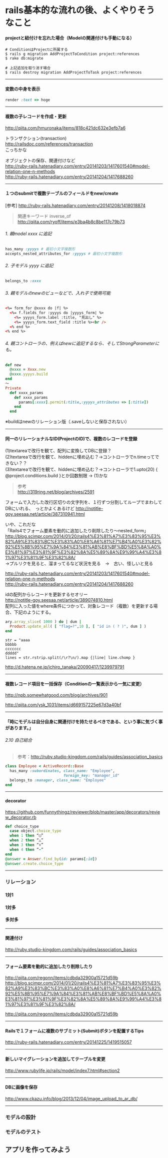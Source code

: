
# rails基本的な流れの後、よくやりそうなこと

#### projectと紐付けを忘れた場合（Modelの関連付けも手動になる）
```
# ConditionはProjectに所属する
$ rails g migration AddProjectToCondition project:references
$ rake db:migrate
```

```
# 上記追加を取り消す場合
$ rails destroy migration AddProjectToTask project:references
```


- - -

#### 変数の中身を表示
```Ruby
render :text => hoge
```


- - -

#### 複数の子レコードを作成・更新
http://qiita.com/hmuronaka/items/818c421dc632e3efb7a6

トランザクション(transaction)  
http://railsdoc.com/references/transaction  
こっちかな  


オブジェクトの保存、関連付けなど  
http://ruby-rails.hatenadiary.com/entry/20141203/1417601540#model-relation-one-n-methods  
http://ruby-rails.hatenadiary.com/entry/20141204/1417688260  




- - -

<a id="anc_1submit_for_many_tables"></a>
#### １つのsubmitで複数テーブルのフィールドをnew/create
[参考] http://ruby-rails.hatenadiary.com/entry/20141208/1418018874  
> 関連キーワード inverse_of  
http://qiita.com/ryoff/items/e3ba4b8c8be117c79b73  

###### 1. 親model xxxx に追記
```Ruby
has_many :yyyys # 最初小文字複数形
accepts_nested_attributes_for :yyyys # 最初小文字複数形
```

###### 2. 子モデル yyyy に追記
```Ruby
belongs_to :xxxx
```

###### 3. 親モデルのnewのビューなどで、入れ子で使用可能
```Html
<%= form_for @xxxx do |f| %>
  <%= f.fields_for :yyyys do |yyyys_form| %>
    <%= yyyys_form.label :title, "見出し" %>
    <%= yyyys_form.text_field :title %><br />
  <% end %>
<% end %>
```

###### 4. 親コントローラの、例えばnewに追記するなら、そしてStrongParameterにも。
```Ruby
def new
  @xxxx = Xxxx.new
  @xxxx.yyyys.build
end
〜
Private
  def xxxx_params
    def xxxx_params
      params[:xxxx].permit(:title,:yyyys_attributes => [:title])
    end
  end
```
※buildはnewのリレーション版（.saveしないと保存されない）


- - -

#### 同一のリレーショナルなID(ProjectのID)で、複数のレコードを登録  
(1)textareaで改行を観て、配列に変換してDBに登録？  
(2)textareaで改行を観て、hiddenに埋め込む？→コントローラでn.timeってできない？？  
(3)textareaで改行を観て、hiddenに埋め込む？→コントローラで1.upto(20) { @project.conditions.build }とか回数制限
→ (1)かな
> 参考  
http://319ring.net/blog/archives/2591  

フォームで入力した改行区切りの文字列を、１行ずつ分割してループでまわしてDBにいれる、　っとかよくあるけど
http://notitle-goy.seesaa.net/article/387310941.html  

いや、これだな  
「Rails4でフォーム要素を動的に追加したり削除したり〜nested_form」  
http://blog.scimpr.com/2014/01/20/rails4%E3%81%A7%E3%83%95%E3%82%A9%E3%83%BC%E3%83%A0%E8%A6%81%E7%B4%A0%E3%82%92%E5%8B%95%E7%9A%84%E3%81%AB%E8%BF%BD%E5%8A%A0%E3%81%97%E3%81%9F%E3%82%8A%E5%89%8A%E9%99%A4%E3%81%97%E3%81%9F%E3%82%8A/  
→プルリクを見ると、溜まってるなど状況を見る　→　古い、怪しいと見る  
  
  
http://ruby-rails.hatenadiary.com/entry/20141203/1417601540#model-relation-one-n-methods  
http://ruby-rails.hatenadiary.com/entry/20141204/1417688260  
  
idの配列からレコードを更新するセオリー  
http://notitle-goy.seesaa.net/article/389074810.html  
配列に入った値をwhere条件につかって、対象レコード（複数）を更新する場合、下記のようにする。  
```Ruby
ary.array_slice( 1000 ) do | dum |
  Product.update_all( [ "flag=?",10 ], [ "id in ( ? )", dum ] )
end
```

```
str = "aaaa
bbbbb
ccccccc
ddddd"
lines = str.rstrip.split(/\r?\n/).map {|line| line.chomp }
```
http://d.hatena.ne.jp/ichiro_tanaka/20090417/1239979791  



- - - 
#### 複数レコード項目を一括保存（Conditionの一覧表示から一気に変更）  
http://npb.somewhatgood.com/blog/archives/901  

http://qiita.com/ysk_1031/items/d669157225e67d3a40bf


- - -
#### 「時にモデルは自分自身に関連付けを持たせるべきである、という事に気づく事があります。」
###### 2.10 自己結合
> 参考：http://ruby.studio-kingdom.com/rails/guides/association_basics  
```Ruby
class Employee < ActiveRecord::Base
  has_many :subordinates, class_name: "Employee",
                          foreign_key: "manager_id"
  belongs_to :manager, class_name: "Employee"
end
```


- - -
#### decorator  
https://github.com/funnythingz/reviewer/blob/master/app/decorators/review_decorator.rb  
```Ruby
def choice_type
  case object.choice_type
  when 1 then “◯”
  when 2 then “△”
  when 3 then “☓”
  when 4 then “-”
end
@answer = Answer.find_by(id: params[:id])
@answer.create.choice_type
```



- - -

### リレーション
#### 1対1
#### 1対多
#### 多対多




- - -

#### 関連付け
http://ruby.studio-kingdom.com/rails/guides/association_basics  




- - -

#### フォーム要素を動的に追加したり削除したり
http://qiita.com/regonn/items/cdbda32900a15721d59b  
http://blog.scimpr.com/2014/01/20/rails4%E3%81%A7%E3%83%95%E3%82%A9%E3%83%BC%E3%83%A0%E8%A6%81%E7%B4%A0%E3%82%92%E5%8B%95%E7%9A%84%E3%81%AB%E8%BF%BD%E5%8A%A0%E3%81%97%E3%81%9F%E3%82%8A%E5%89%8A%E9%99%A4%E3%81%97%E3%81%9F%E3%82%8A/  

http://qiita.com/regonn/items/cdbda32900a15721d59b



- - -

#### Railsで１フォームに複数のサブミット(Submit)ボタンを配置するTips
http://ruby-rails.hatenadiary.com/entry/20141225/1419515057  




- - -

#### 新しいマイグレーションを追加してテーブルを変更
http://www.rubylife.jp/rails/model/index7.html#section2




- - -

#### DBに画像を保存
http://www.ckazu.info/blog/2013/12/04/image_upload_to_ar_db/  



- - -

### モデルの設計
### モデルのテスト
## アプリを作ってみよう

